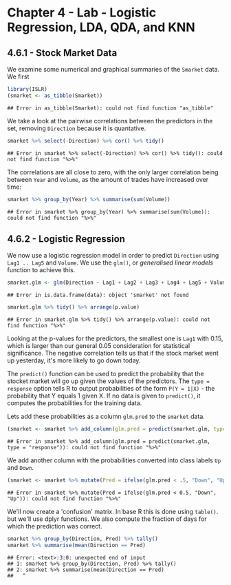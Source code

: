 # Chapter 4 - Lab - Logistic Regression, LDA, QDA, and KNN

## 4.6.1 - Stock Market Data

We examine some numerical and graphical summaries of the `Smarket` data. We first   


```r
library(ISLR)
(smarket <- as_tibble(Smarket))
```

```
## Error in as_tibble(Smarket): could not find function "as_tibble"
```

We take a look at the pairwise correlations between the predictors in the set, removing `Direction` because it is quantative.

```r
smarket %>% select(-Direction) %>% cor() %>% tidy()
```

```
## Error in smarket %>% select(-Direction) %>% cor() %>% tidy(): could not find function "%>%"
```

The correlations are all close to zero, with the only larger correlation being between `Year` and `Volume`, as the amount of trades have increased over time:

```r
smarket %>% group_by(Year) %>% summarise(sum(Volume))
```

```
## Error in smarket %>% group_by(Year) %>% summarise(sum(Volume)): could not find function "%>%"
```

## 4.6.2 - Logistic Regression

We now use a logistic regression model in order to predict `Direction` using `Lag1 .. Lag5` and `Volume`. We use the `glm()`, or *generalised linear models* function to achieve this.


```r
smarket.glm <- glm(Direction ~ Lag1 + Lag2 + Lag3 + Lag4 + Lag5 + Volume, smarket, family = binomial)
```

```
## Error in is.data.frame(data): object 'smarket' not found
```

```r
smarket.glm %>% tidy() %>% arrange(p.value)
```

```
## Error in smarket.glm %>% tidy() %>% arrange(p.value): could not find function "%>%"
```

Looking at the p-values for the predictors, the smallest one is `Lag1` with 0.15, which is larger than our general 0.05 consideration for statistical significance. The negative correlation tells us that if the stock market went up yesterday, it's more likely to go down today.

The `predict()` function can be used to predict the probability that the stocket market will go up given the values of the predictors. The `type = response` option tells R to output probabilities of the form `P(Y = 1|X)` - the probability that Y equals 1 given X. If no data is given to `predict()`, it computes the probabilities for the training data.

Lets add these probabilities as a column `glm.pred` to the `smarket` data.


```r
(smarket <- smarket %>% add_column(glm.pred = predict(smarket.glm, type = "response")))
```

```
## Error in smarket %>% add_column(glm.pred = predict(smarket.glm, type = "response")): could not find function "%>%"
```

We add another column with the probabilities converted into class labels `Up` and `Down`.


```r
(smarket <- smarket %>% mutate(Pred = ifelse(glm.pred < .5, "Down", "Up")))
```

```
## Error in smarket %>% mutate(Pred = ifelse(glm.pred < 0.5, "Down", "Up")): could not find function "%>%"
```

We'll now create a 'confusion' matrix. In base R this is done using `table()`. but we'll use dplyr functions. We also compute the fraction of days for which the prediction was correct.

```r
smarket %>% group_by(Direction, Pred) %>% tally()
smarket %>% summarise(mean(Direction == Pred)
```

```
## Error: <text>:3:0: unexpected end of input
## 1: smarket %>% group_by(Direction, Pred) %>% tally()
## 2: smarket %>% summarise(mean(Direction == Pred)
##   ^
```

